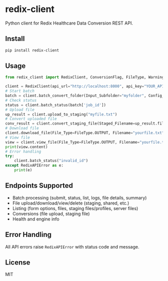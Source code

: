 # redix-client

Python client for Redix Healthcare Data Conversion REST API.

## Install

```sh
pip install redix-client
```

## Usage

```python
from redix_client import RedixClient, ConversionFlag, FileType, WarningLevel

client = RedixClient(api_url="http://localhost:8000", api_key="YOUR_API_KEY")
# Start batch
batch = client.batch_convert_folder(Input_Subfolder="myfolder", Config_Profile="x12_837P_default_profile")
# Check status
status = client.batch_status(batch['job_id'])
# Upload file
up_result = client.upload_to_staging("myfile.txt")
# Convert uploaded file
conv_result = client.convert_staging_file(Staged_Filename=up_result.filename)
# Download file
client.download_file(File_Type=FileType.OUTPUT, Filename="yourfile.txt")
# View file
view = client.view_file(File_Type=FileType.OUTPUT, Filename="yourfile.txt")
print(view.content)
# Error handling
try:
    client.batch_status("invalid_id")
except RedixAPIError as e:
    print(e)
```

## Endpoints Supported

- Batch processing (submit, status, list, logs, file details, summary)
- File upload/download/view/delete (staging, shared, etc.)
- Listing (form options, files, staging files/profiles, server files)
- Conversions (file upload, staging file)
- Health and engine info

## Error Handling

All API errors raise `RedixAPIError` with status code and message.

## License

MIT